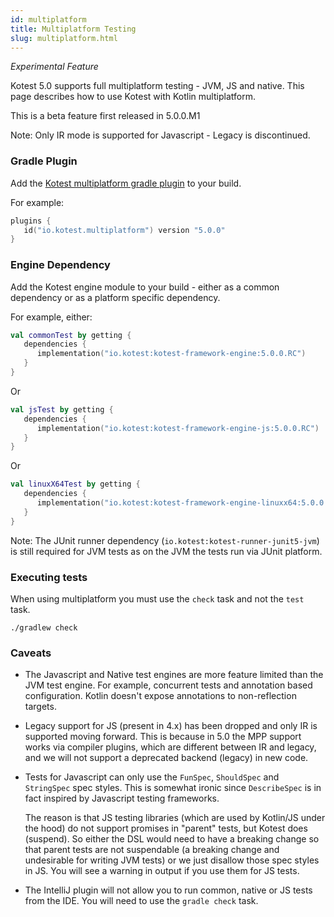 ```yaml
---
id: multiplatform
title: Multiplatform Testing
slug: multiplatform.html
---
```



_Experimental Feature_

Kotest 5.0 supports full multiplatform testing - JVM, JS and native.
This page describes how to use Kotest with Kotlin multiplatform.

This is a beta feature first released in 5.0.0.M1

Note: Only IR mode is supported for Javascript - Legacy is discontinued.

### Gradle Plugin

Add the [Kotest multiplatform gradle plugin](https://plugins.gradle.org/plugin/io.kotest.multiplatform) to your build.

For example:

```kotlin
plugins {
   id("io.kotest.multiplatform") version "5.0.0"
}
```

### Engine Dependency

Add the Kotest engine module to your build - either as a common dependency or as a platform specific dependency.

For example, either:

```kotlin
val commonTest by getting {
   dependencies {
      implementation("io.kotest:kotest-framework-engine:5.0.0.RC")
   }
}
```

Or

```kotlin
val jsTest by getting {
   dependencies {
      implementation("io.kotest:kotest-framework-engine-js:5.0.0.RC")
   }
}
```

Or

```kotlin
val linuxX64Test by getting {
   dependencies {
      implementation("io.kotest:kotest-framework-engine-linuxx64:5.0.0.RC")
   }
}
```

Note: The JUnit runner dependency (`io.kotest:kotest-runner-junit5-jvm`) is still required for JVM tests as on the JVM
the tests run via JUnit platform.

### Executing tests

When using multiplatform you must use the `check` task and not the `test` task.

`./gradlew check`


### Caveats

* The Javascript and Native test engines are more feature limited than the JVM test engine. For example, concurrent tests and annotation based configuration. Kotlin doesn't expose annotations to non-reflection targets.


* Legacy support for JS (present in 4.x) has been dropped and only IR is supported moving forward. This is because in
  5.0 the MPP support works via compiler plugins, which are different between IR and legacy, and we will not support a
  deprecated backend (legacy) in new code.


* Tests for Javascript can only use the `FunSpec`, `ShouldSpec` and `StringSpec` spec styles. This is
  somewhat ironic since `DescribeSpec` is in fact inspired by Javascript testing frameworks.

  The reason is that JS testing libraries (which are used by Kotlin/JS under the hood) do not support promises in "parent" tests, but Kotest does (suspend). So
  either the DSL would need to have a breaking change so that parent tests are not suspendable (a breaking change and
  undesirable for writing JVM tests) or we just disallow those spec styles in JS. You will see a warning in output if
  you use them for JS tests.


* The IntelliJ plugin will not allow you to run common, native or JS tests from the IDE. You will need to use
  the `gradle check` task.
